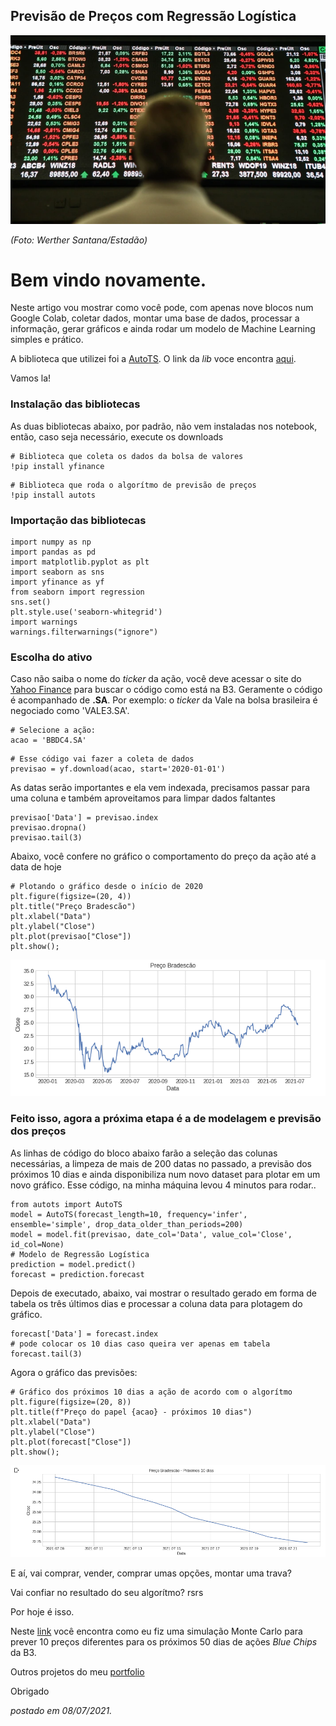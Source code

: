 ## Previsão de Preços com Regressão Logística

![Image](210320204824.jpg)

*(Foto: Werther Santana/Estadão)*


# Bem vindo novamente.

Neste artigo vou mostrar como você pode, com apenas nove blocos num Google Colab, coletar dados, montar uma base de dados, processar a informação, gerar gráficos e ainda rodar um modelo de Machine Learning simples e prático.

A biblioteca que utilizei foi a [AutoTS](https://thecleverprogrammer.com/2021/04/19/autots-in-python-tutorial/). O link da *lib* voce encontra [aqui](https://pypi.org/project/AutoTS/).

Vamos la!

### Instalação das bibliotecas

As duas bibliotecas abaixo, por padrão, não vem instaladas nos notebook, então, caso seja necessário, execute os downloads

```
# Biblioteca que coleta os dados da bolsa de valores
!pip install yfinance
```
```
# Biblioteca que roda o algorítmo de previsão de preços
!pip install autots
```

### Importação das bibliotecas

```
import numpy as np
import pandas as pd
import matplotlib.pyplot as plt
import seaborn as sns
import yfinance as yf
from seaborn import regression
sns.set()
plt.style.use('seaborn-whitegrid')
import warnings
warnings.filterwarnings("ignore")
```

### Escolha do ativo

Caso não saiba o nome do *ticker* da ação, você deve acessar o site do [Yahoo Finance](https://finance.yahoo.com/) para buscar o código como está na B3. Geramente o código é acompanhado de **.SA**. Por exemplo: o *ticker* da Vale na bolsa brasileira é negociado como 'VALE3.SA'. 

```
# Selecione a ação:
acao = 'BBDC4.SA'
```
```
# Esse código vai fazer a coleta de dados
previsao = yf.download(acao, start='2020-01-01')
```

As datas serão importantes e ela vem indexada, precisamos passar para uma coluna e também aproveitamos para limpar dados faltantes

```
previsao['Data'] = previsao.index
previsao.dropna()
previsao.tail(3)
```

Abaixo, você confere no gráfico o comportamento do preço da ação até a data de hoje

```
# Plotando o gráfico desde o início de 2020
plt.figure(figsize=(20, 4))
plt.title("Preço Bradescão")
plt.xlabel("Data")
plt.ylabel("Close")
plt.plot(previsao["Close"])
plt.show();
```
![Image](bbdcatt.png)

### Feito isso, agora a próxima etapa é a de modelagem e previsão dos preços

As linhas de código do bloco abaixo farão a seleção das colunas necessárias, a limpeza de mais de 200 datas no passado, a previsão dos próximos 10 dias e ainda disponibiliza num novo dataset para plotar em um novo gráfico. Esse código, na minha máquina levou 4 minutos para rodar..

```
from autots import AutoTS
model = AutoTS(forecast_length=10, frequency='infer', ensemble='simple', drop_data_older_than_periods=200)
model = model.fit(previsao, date_col='Data', value_col='Close', id_col=None)
# Modelo de Regressão Logística
prediction = model.predict()
forecast = prediction.forecast
```

Depois de executado, abaixo, vai mostrar o resultado gerado em forma de tabela os três últimos dias e processar a coluna data para plotagem do gráfico.

```
forecast['Data'] = forecast.index
# pode colocar os 10 dias caso queira ver apenas em tabela
forecast.tail(3)
```

Agora o gráfico das previsões:

```
# Gráfico dos próximos 10 dias a ação de acordo com o algorítmo
plt.figure(figsize=(20, 8))
plt.title(f"Preço do papel {acao} - próximos 10 dias")
plt.xlabel("Data")
plt.ylabel("Close")
plt.plot(forecast["Close"])
plt.show();
```
![Image](brad10dd.png)

E aí, vai comprar, vender, comprar umas opções, montar uma trava?

Vai confiar no resultado do seu algorítmo? rsrs

Por hoje é isso.

Neste [link](https://share.streamlit.io/joaovictordds/fincancas_mf/main/app.py) você encontra como eu fiz uma simulação Monte Carlo para prever 10 preços diferentes para os próximos 50 dias de ações *Blue Chips* da B3.

Outros projetos do meu [portfolio](https://joaovictordds.github.io/Portfolio/)

Obrigado

*postado em 08/07/2021.*
